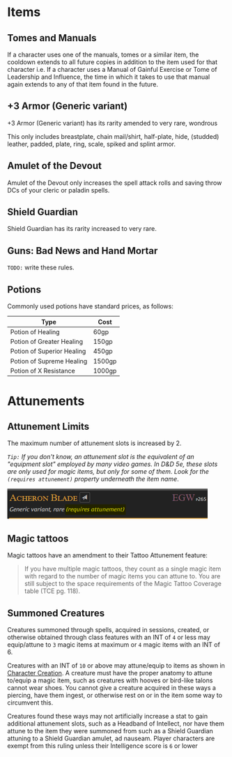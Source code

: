 
# Items

## Tomes and Manuals

If a character uses one of the manuals, tomes or a similar item, the cooldown extends to all future copies in addition to the item used for that character i.e. If a character uses a Manual of Gainful Exercise or Tome of Leadership and Influence, the time in which it takes to use that manual again extends to any of that item found in the future.

## +3 Armor (Generic variant)

+3 Armor (Generic variant) has its rarity amended to very rare, wondrous

This only includes breastplate, chain mail/shirt, half-plate, hide, (studded) leather, padded, plate, ring, scale, spiked and splint armor.

## Amulet of the Devout

Amulet of the Devout only increases the spell attack rolls and saving throw DCs of your cleric or paladin spells.

## Shield Guardian

Shield Guardian has its rarity increased to very rare.

## Guns: Bad News and Hand Mortar

`TODO:` write these rules.

## Potions
Commonly used potions have standard prices, as follows:

| Type                        | Cost    |
|-----------------------------|---------|
| Potion of Healing           | 60gp    |
| Potion of Greater Healing   | 150gp   |
| Potion of Superior Healing  | 450gp   |
| Potion of Supreme Healing   | 1500gp  |
| Potion of X Resistance      | 1000gp  |

# Attunements

## Attunement Limits
The maximum number of attunement slots is increased by 2.

*`Tip:` If you don't know, an attunement slot is the equivalent of an "equipment slot" employed by many video games. In D&D 5e, these slots are only used for magic items, but only for some of them. Look for the `(requires attunement)` property underneath the item name*.

![](../assets/attunement_required.png)

## Magic tattoos

Magic tattoos have an amendment to their Tattoo Attunement feature:

> If you have multiple magic tattoos, they count as a single magic item with regard to the number of magic items you can attune to. You are still subject to the space requirements of the Magic Tattoo Coverage table (TCE pg. 118).

## Summoned Creatures

Creatures summoned through spells, acquired in sessions, created, or otherwise obtained through class features with an INT of `4` or less may equip/attune to `3` magic items at maximum or `4` magic items with an INT of 6.

Creatures with an INT of `10` or above may attune/equip to items as shown in [Character Creation](character_creation.md). A creature must have the proper anatomy to attune to/equip a magic item, such as creatures with hooves or bird-like talons cannot wear shoes. You cannot give a creature acquired in these ways a piercing, have them ingest, or otherwise rest on or in the item some way to circumvent this. 

Creatures found these ways may not artificially increase a stat to gain additional attunement slots, such as a Headband of Intellect, nor have them attune to the item they were summoned from such as a Shield Guardian attuning to a Shield Guardian amulet, ad nauseam. Player characters are exempt from this ruling unless their Intelligence score is `6` or lower
